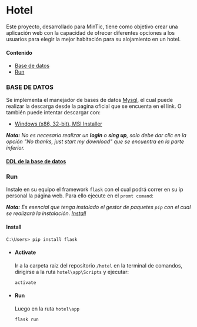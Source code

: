 
# Hotel
Este proyecto, desarrollado para MinTic, tiene como objetivo crear una aplicación web con la capacidad de ofrecer diferentes opciones a los usuarios para elegir la mejor habitación para su alojamiento en un hotel.

#### Contenido 
* [Base de datos](#base-de-datos)
* [Run](#run)

### BASE DE DATOS
Se implementa el manejador de bases de datos [Mysql](https://www.mysql.com), el cual puede realizar la descarga desde la pagina oficial que se encuenta en el link. O también puede intentar descargar con:
* [Windows (x86, 32-bit), MSI Installer](https://dev.mysql.com/downloads/file/?id=506568)

***Nota:*** *No es necesario realizar un **login** o **sing up**, solo debe dar clic en la opción "No thanks, just start my download" que se encuentra en la parte inferior.*

#### [DDL de la base de datos](#)

### Run
Instale en su equipo el framework `flask` con el cual podrá correr en su ip personal la página web. Para ello ejecute en el `promt comand`:

***Nota:*** *Es esencial que tenga instalado el gestor de paquetes `pip` con el cual se realizará la instalación. [Install](https://pip.pypa.io/en/stable/installation/#)*

#### Install
```
C:\Users> pip install flask
```
* #### Activate
    Ir a la carpeta raiz del repositorio `/hotel` en la terminal de     comandos, dirigirse a la ruta `hotel\app\Scripts` y ejecutar:

    ```
    activate
    ```
* #### Run
    Luego en la ruta `hotel\app`
    ```
    flask run
    ```
